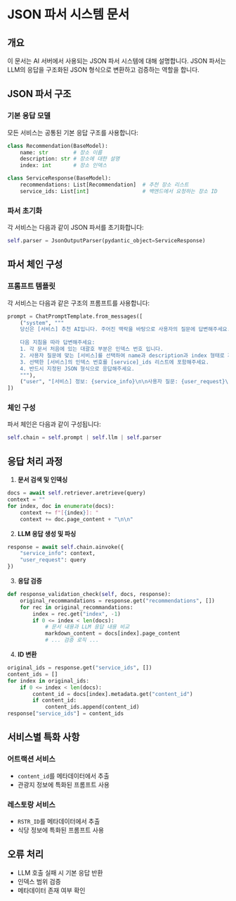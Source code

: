 # JSON 파서 시스템 문서

## 개요
이 문서는 AI 서버에서 사용되는 JSON 파서 시스템에 대해 설명합니다. JSON 파서는 LLM의 응답을 구조화된 JSON 형식으로 변환하고 검증하는 역할을 합니다.

## JSON 파서 구조

### 기본 응답 모델
모든 서비스는 공통된 기본 응답 구조를 사용합니다:

```python
class Recommendation(BaseModel):
    name: str        # 장소 이름
    description: str # 장소에 대한 설명
    index: int       # 장소 인덱스

class ServiceResponse(BaseModel):
    recommendations: List[Recommendation]  # 추천 장소 리스트
    service_ids: List[int]                 # 백엔드에서 요청하는 장소 ID
```

### 파서 초기화
각 서비스는 다음과 같이 JSON 파서를 초기화합니다:
```python
self.parser = JsonOutputParser(pydantic_object=ServiceResponse)
```

## 파서 체인 구성

### 프롬프트 템플릿
각 서비스는 다음과 같은 구조의 프롬프트를 사용합니다:
```python
prompt = ChatPromptTemplate.from_messages([
    ("system", """
    당신은 [서비스] 추천 AI입니다. 주어진 맥락을 바탕으로 사용자의 질문에 답변해주세요.
    
    다음 지침을 따라 답변해주세요:
    1. 각 문서 처음에 있는 대괄호 부분은 인덱스 번호 입니다.
    2. 사용자 질문에 맞는 [서비스]를 선택하여 name과 description과 index 형태로 제공해주세요.
    3. 선택한 [서비스]의 인덱스 번호를 [service]_ids 리스트에 포함해주세요.
    4. 반드시 지정된 JSON 형식으로 응답해주세요.
    """),
    ("user", "[서비스] 정보: {service_info}\n\n사용자 질문: {user_request}\n\n{format_instructions}")
])
```

### 체인 구성
파서 체인은 다음과 같이 구성됩니다:
```python
self.chain = self.prompt | self.llm | self.parser
```

## 응답 처리 과정

1. **문서 검색 및 인덱싱**
```python
docs = await self.retriever.aretrieve(query)
context = ""
for index, doc in enumerate(docs):
    context += f"[{index}]: "
    context += doc.page_content + "\n\n"
```

2. **LLM 응답 생성 및 파싱**
```python
response = await self.chain.ainvoke({
    "service_info": context, 
    "user_request": query
})
```

3. **응답 검증**
```python
def response_validation_check(self, docs, response):
    original_recommandations = response.get("recommendations", [])
    for rec in original_recommandations:
        index = rec.get("index", -1)
        if 0 <= index < len(docs):
            # 문서 내용과 LLM 응답 내용 비교
            markdown_content = docs[index].page_content
            # ... 검증 로직 ...
```

4. **ID 변환**
```python
original_ids = response.get("service_ids", [])
content_ids = []
for index in original_ids:
    if 0 <= index < len(docs):
        content_id = docs[index].metadata.get("content_id")
        if content_id:
            content_ids.append(content_id)
response["service_ids"] = content_ids
```

## 서비스별 특화 사항

### 어트랙션 서비스
- `content_id`를 메타데이터에서 추출
- 관광지 정보에 특화된 프롬프트 사용

### 레스토랑 서비스
- `RSTR_ID`를 메타데이터에서 추출
- 식당 정보에 특화된 프롬프트 사용

## 오류 처리
- LLM 호출 실패 시 기본 응답 반환
- 인덱스 범위 검증
- 메타데이터 존재 여부 확인
